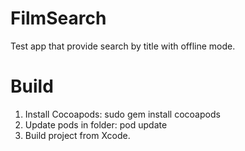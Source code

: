 # FilmSearch
Test app that provide search by title with offline mode.

# Build
1. Install Cocoapods: sudo gem install cocoapods
2. Update pods in folder: pod update
3. Build project from Xcode.
